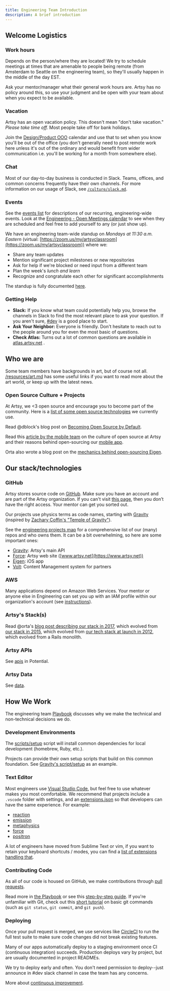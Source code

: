 ```yaml
---
title: Engineering Team Introduction
description: A brief introduction
---
```


## Welcome Logistics

### Work hours
Depends on the person/where they are located! We try to schedule meetings at times that are amenable to people being remote (from Amsterdam to Seattle on the engineering team), so they'll usually happen in the middle of the day EST.

Ask your mentor/manager what their general work hours are. Artsy has no policy around this, so use your judgment and be open with your team about when you expect to be available.

### Vacation
Artsy has an open vacation policy. This doesn't mean "don't take vacation." _Please take time off._ Most people take off for bank holidays.

Join the [Design/Product OOO](https://calendar.google.com/calendar/embed?src=artsymail.com_gl81jptn59gjfv1kg0fer1i4jo%40group.calendar.google.com&ctz=America%2FNew_York) calendar and use that to set when you know you'll be out of the office (you don't generally need to post remote work here unless it's out of the ordinary and would benefit from wider communication i.e. you'll be working for a month from somewhere else).

### Chat

Most of our day-to-day business is conducted in Slack. Teams, offices, and common concerns frequently have their
own channels. For more information on our usage of Slack, see [`/culture/slack.md`](/culture/slack.md).

### Events

See the [events list](/events) for descriptions of our recurring, engineering-wide events. Look at the [Engineering - Open Meetings calendar](https://calendar.google.com/calendar/r?cid=YXJ0c3ltYWlsLmNvbV9nODFpbzRhOThkZHZuMWloMWEzbG0yb2NkNEBncm91cC5jYWxlbmRhci5nb29nbGUuY29t) to see when they are scheduled and feel free to add yourself to any (or just show up).

We have an engineering team-wide standup on _Mondays at 11:30 a.m. Eastern_ (virtual:
[https://zoom.us/my/artsyclassroom](https://zoom.us/my/artsyclassroom)) where we:

- Share any team updates
- Mention significant project milestones or new repositories
- Ask for help if we're blocked or need input from a different team
- Plan the week's _lunch and learn_
- Recognize and congratulate each other for significant accomplishments

The standup is fully documented [here](/events/open-standup.md).

### Getting Help

- **Slack:** If you know what team could potentially help you, browse the channels in Slack to find the most
  relevant place to ask your question. If you aren't sure, [#dev](https://artsy.slack.com/messages/dev) is a good
  place to start.
- **Ask Your Neighbor:** Everyone is friendly. Don't hesitate to reach out to the people around you for even the
  most basic of questions.
- **Check Atlas:** Turns out a lot of common questions are available in [atlas.artsy.net](http://atlas.artsy.net) .

## Who we are

Some team members have backgrounds in art, but of course not all.
[/resources/art.md](/resources/art.md) has some useful links if you want to read more about the art
world, or keep up with the latest news.

### Open Source Culture + Projects

At Artsy, we <3 open source and encourage you to become part of the community. Here is a
[list of some open source technologies](http://artsy.github.io/open-source/) we currently use.

Read @dblock's blog post on
[Becoming Open Source by Default](http://code.dblock.org/2015/02/09/becoming-open-source-by-default.html).

Read this [article by the mobile team](http://www.objc.io/issue-22/artsy.html) on the culture of open source at
Artsy and their reasons behind open-sourcing our [mobile app](https://github.com/artsy/eigen).

Orta also wrote a blog post on the
[mechanics behind open-sourcing Eigen](http://artsy.github.io/blog/2015/04/28/how-we-open-sourced-eigen/).


## Our stack/technologies

### GitHub

Artsy stores source code on [GitHub](https://github.com/artsy). Make sure you have an account and are part of the Artsy organization. If you can't visit [this page](https://github.com/artsy/gravity), then you don’t have the right access. Your mentor can get you sorted out.

Our projects use physics terms as code names, starting with [Gravity](https://github.com/artsy/gravity) (inspired
by [Zachary Coffin's "Temple of Gravity"](http://www.zacharycoffin.com/work/temple-of-gravity)).

See the [engineering projects map](https://github.com/artsy/potential/wiki/Project-List) for a comprehensive list of our (many) repos and who owns them. It can be a bit overwhelming, so here are some important ones:

- [Gravity](https://github.com/artsy/gravity): Artsy's main API
- [Force](https://github.com/artsy/force): Artsy web site ([www.artsy.net](https://www.artsy.net))
- [Eigen](https://github.com/artsy/eigen): iOS app
- [Volt](https://github.com/artsy/volt): Content Management system for partners

### AWS

Many applications depend on Amazon Web Services. Your mentor or anyone else in Engineering can set you up with an
IAM profile within our organization's account (see
[instructions](https://github.com/artsy/potential/wiki/Platform-FAQ#add-a-new-aws-user)).

### Artsy's Stack(s)

Read @orta's
[blog post describing our stack in 2017](http://artsy.github.io/blog/2017/04/14/artsy-technology-stack-2017/),
which evolved from [our stack in 2015](http://artsy.github.io/blog/2015/03/23/artsy-technology-stack-2015/), which
evolved from [our tech stack at launch in 2012](http://artsy.github.io/blog/2012/10/10/artsy-technology-stack/),
which evolved from a Rails monolith.

### Artsy APIs

See [apis](https://github.com/artsy/potential/blob/master/apis/README.md) in Potential.

### Artsy Data

See [data](https://github.com/artsy/potential/blob/master/data/README.md).

## How We Work

The engineering team [Playbook](/playbooks/being-an-artsy-engineer.md) discusses why we make the technical and
non-technical decisions we do.

### Development Environments

The [scripts/setup](https://github.com/artsy/potential/blob/master/scripts/setup) script will install common
dependencies for local development (homebrew, Ruby, etc.).

Projects can provide their own setup scripts that build on this common foundation. See
[Gravity's script/setup](https://github.com/artsy/gravity/blob/master/script/setup) as an example.

### Text Editor

Most engineers use [Visual Studio Code](https://code.visualstudio.com), but feel free to use whatever makes you
most comfortable. We recommend that projects include a `.vscode` folder with settings, and an
[extensions.json](https://code.visualstudio.com/docs/editor/extension-gallery#_workspace-recommended-extensions) so
that developers can have the same experience. For example:

- [reaction](https://github.com/artsy/reaction/tree/master/.vscode)
- [emission](https://github.com/artsy/emission/tree/master/.vscode)
- [metaphysics](https://github.com/artsy/metaphysics/tree/master/.vscode)
- [force](https://github.com/artsy/force/tree/master/.vscode)
- [positron](https://github.com/artsy/positron/tree/master/.vscode)

A lot of engineers have moved from Sublime Text or vim, if you want to retain your keyboard shortcuts / modes, you
can find a
[list of extensions handling that](https://code.visualstudio.com/docs/getstarted/keybindings#_keymap-extensions).

### Contributing Code

As all of our code is housed on GitHub, we make contributions through
[pull requests](http://artsy.github.io/blog/2012/01/29/how-art-dot-sy-uses-github-to-build-art-dot-sy/).

Read more in [the Playbook](/playbooks/being-an-artsy-engineer.md#workflow) or see this
[step-by-step guide](https://github.com/artsy/potential/blob/master/github/workflow.md). If you're unfamiliar with
Git, check out this [short tutorial](https://try.github.io) on basic git commands (such as `git status`,
`git commit`, and `git push`).

### Deploying

Once your pull request is merged, we use services like [CircleCI](https://circleci.com/) to run the full test suite
to make sure code changes did not break existing features.

Many of our apps automatically deploy to a staging environment once CI (continuous integration) succeeds.
Production deploys vary by project, but are usually documented in project READMEs.

We try to deploy early and often. You don't need permission to deploy--just announce in #dev slack channel in case
the team has any concerns.

More about [continuous improvement](/playbooks/being-an-artsy-engineer.m#continuous-improvement).
